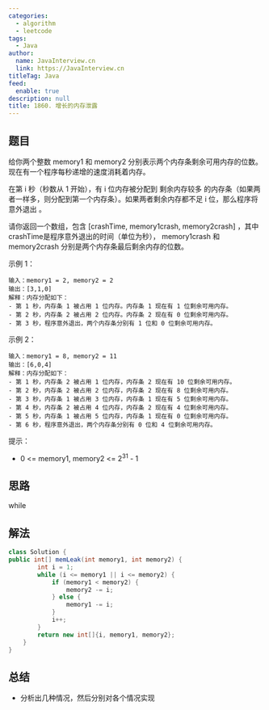 ```yaml
---
categories: 
  - algorithm
  - leetcode
tags: 
  - Java
author: 
  name: JavaInterview.cn
  link: https://JavaInterview.cn
titleTag: Java
feed: 
  enable: true
description: null
title: 1860. 增长的内存泄露
---
```


## 题目

给你两个整数 memory1 和 memory2 分别表示两个内存条剩余可用内存的位数。现在有一个程序每秒递增的速度消耗着内存。

在第 i 秒（秒数从 1 开始），有 i 位内存被分配到 剩余内存较多 的内存条（如果两者一样多，则分配到第一个内存条）。如果两者剩余内存都不足 i 位，那么程序将 意外退出 。

请你返回一个数组，包含 [crashTime, memory1crash, memory2crash] ，其中 crashTime是程序意外退出的时间（单位为秒）， memory1crash 和 memory2crash 分别是两个内存条最后剩余内存的位数。



示例 1：

    输入：memory1 = 2, memory2 = 2
    输出：[3,1,0]
    解释：内存分配如下：
    - 第 1 秒，内存条 1 被占用 1 位内存。内存条 1 现在有 1 位剩余可用内存。
    - 第 2 秒，内存条 2 被占用 2 位内存。内存条 2 现在有 0 位剩余可用内存。
    - 第 3 秒，程序意外退出，两个内存条分别有 1 位和 0 位剩余可用内存。
  
示例 2：

    输入：memory1 = 8, memory2 = 11
    输出：[6,0,4]
    解释：内存分配如下：
    - 第 1 秒，内存条 2 被占用 1 位内存，内存条 2 现在有 10 位剩余可用内存。
    - 第 2 秒，内存条 2 被占用 2 位内存，内存条 2 现在有 8 位剩余可用内存。
    - 第 3 秒，内存条 1 被占用 3 位内存，内存条 1 现在有 5 位剩余可用内存。
    - 第 4 秒，内存条 2 被占用 4 位内存，内存条 2 现在有 4 位剩余可用内存。
    - 第 5 秒，内存条 1 被占用 5 位内存，内存条 1 现在有 0 位剩余可用内存。
    - 第 6 秒，程序意外退出，两个内存条分别有 0 位和 4 位剩余可用内存。


提示：

* 0 <= memory1, memory2 <= 2<sup>31</sup> - 1

## 思路

while

## 解法
```java
class Solution {
public int[] memLeak(int memory1, int memory2) {
        int i = 1;
        while (i <= memory1 || i <= memory2) {
            if (memory1 < memory2) {
                memory2 -= i;
            } else {
                memory1 -= i;
            }
            i++;
        }
        return new int[]{i, memory1, memory2};
    }
}

```

## 总结

- 分析出几种情况，然后分别对各个情况实现 
